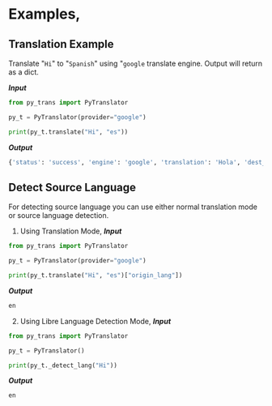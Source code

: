 # Examples,

## Translation Example
Translate "`Hi`" to "`Spanish`" using "`google` translate engine. Output will return as a dict.

***Input***
```python
from py_trans import PyTranslator

py_t = PyTranslator(provider="google")

print(py_t.translate("Hi", "es"))
```
***Output***
```python
{'status': 'success', 'engine': 'google', 'translation': 'Hola', 'dest_lang': 'es', 'orgin_text': 'Hi', 'origin_lang': 'en'}
```

## Detect Source Language
For detecting source language you can use either normal translation mode or source language detection.

1. Using Translation Mode,
***Input***
```python
from py_trans import PyTranslator

py_t = PyTranslator(provider="google")

print(py_t.translate("Hi", "es")["origin_lang"])
```
***Output***
```python
en
```

2. Using Libre Language Detection Mode,
***Input***
```python
from py_trans import PyTranslator

py_t = PyTranslator()

print(py_t._detect_lang("Hi"))
```
***Output***
```python
en
```
